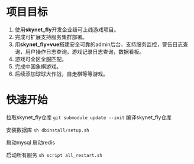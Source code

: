 
# 项目目标
1. 使用**skynet_fly**开发企业级可上线游戏项目。
2. 完成可扩展支持服务集群部署。
3. 用**skynet_fly+vue**搭建安全可靠的admin后台，支持服务监控，警告日志查询，用户操作日志查询，游戏记录日志查询，数据看板。
4. 游戏可全区全服匹配。
5. 完成中国象棋游戏。
6. 后续添加球球大作战，自走棋等等游戏。

# 快速开始
拉取skynet_fly仓库
`git submodule update --init`
编译skynet_fly仓库

安装数据库
`sh dbinstall/setup.sh`

启动mysql
启动redis

启动所有服务
`sh script all_restart.sh`

